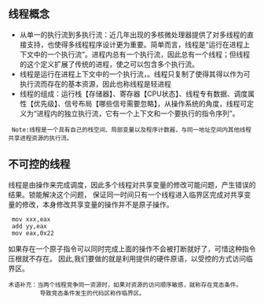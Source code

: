 ## 线程概念
* 从单一的执行流到多执行流：近几年出现的多核微处理器提供了对多线程的直接支持，也使得多线程程序设计更为重要。简单而言，线程是“运行在进程上下文中的一个执行流”。进程内总有一个执行流，因此总有一个线程；但线程的这个定义扩展了传统的进程，使之可以包含多个执行流。
* 线程是运行在进程上下文中的一个执行流，。线程只复制了使得其得以作为可执行流而存在的基本资源，因此也称线程是轻进程
* 线程的组成：运行栈【存储器】、寄存器【CPU状态】、线程专有数据、调度属性【优先级】、信号布局【哪些信号需要忽略】，从操作系统的角度，线程可定义为“进程内的独立执行流，它有一个上下文和一个要执行的指令序列”。

```
 Note:线程是一个具有自己的栈空间、局部变量以及程序计数器，与同一地址空间内其他线程共享进程资源的执行流。 
```

## 不可控的线程

线程是由操作来完成调度，因此多个线程对共享变量的修改可能问题，产生错误的结果。锁能解决这个问题，
保证同一时间只有一个线程进入临界区完成对共享变量的修改，本身修改共享变量的操作并不是原子操作。
```
 mov xxx,eax
 add yy,eax
 mov eax,0x22 
```
如果存在一个原子指令可以同时完成上面的操作不会被打断就好了，可惜这种指令压根就不存在。
因此,我们要做的就是利用提供的硬件原语，以受控的方式访问临界区。

```
术语补充：当两个线程竞争同一资源时，如果对资源的访问顺序敏感，就称存在竞态条件。
         导致竞态条件发生的代码区称作临界区。
```

